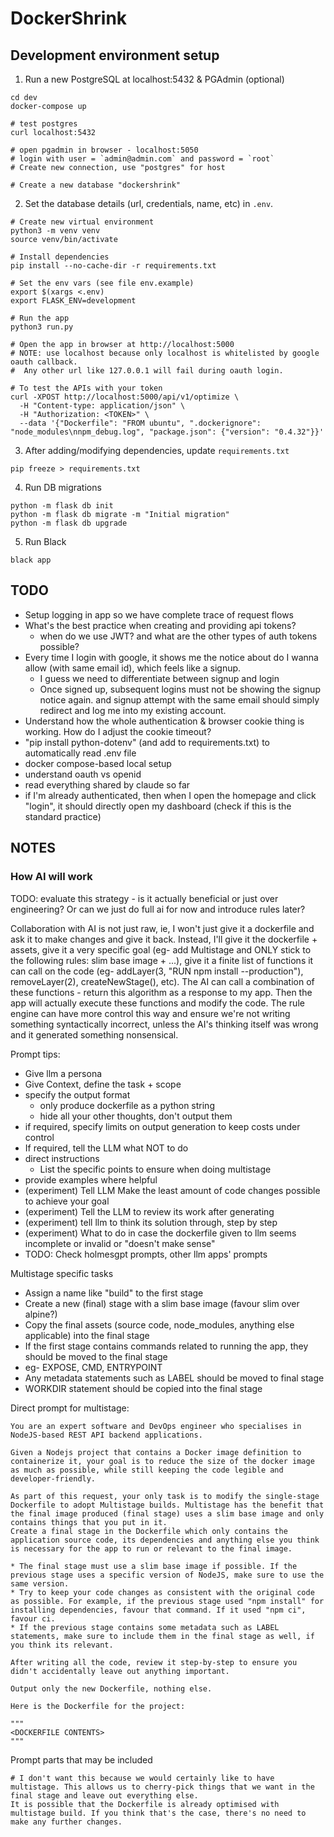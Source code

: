 # DockerShrink

## Development environment setup

1. Run a new PostgreSQL at localhost:5432 & PGAdmin (optional)

```shell
cd dev
docker-compose up

# test postgres
curl localhost:5432

# open pgadmin in browser - localhost:5050
# login with user = `admin@admin.com` and password = `root`
# Create new connection, use "postgres" for host

# Create a new database "dockershrink"
```

2. Set the database details (url, credentials, name, etc) in `.env`.

```shell
# Create new virtual environment
python3 -m venv venv
source venv/bin/activate

# Install dependencies
pip install --no-cache-dir -r requirements.txt

# Set the env vars (see file env.example)
export $(xargs <.env)
export FLASK_ENV=development

# Run the app
python3 run.py

# Open the app in browser at http://localhost:5000
# NOTE: use localhost because only localhost is whitelisted by google oauth callback.
#  Any other url like 127.0.0.1 will fail during oauth login.

# To test the APIs with your token
curl -XPOST http://localhost:5000/api/v1/optimize \
  -H "Content-type: application/json" \
  -H "Authorization: <TOKEN>" \
  --data '{"Dockerfile": "FROM ubuntu", ".dockerignore": "node_modules\nnpm_debug.log", "package.json": {"version": "0.4.32"}}'
```

3. After adding/modifying dependencies, update `requirements.txt`

```shell
pip freeze > requirements.txt
```

4. Run DB migrations

```shell
python -m flask db init
python -m flask db migrate -m "Initial migration"
python -m flask db upgrade
```

5. Run Black

```shell
black app
```

## TODO
- Setup logging in app so we have complete trace of request flows
- What's the best practice when creating and providing api tokens?
  - when do we use JWT? and what are the other types of auth tokens possible?
- Every time I login with google, it shows me the notice about do I wanna allow (with same email id), which feels like a signup.
  - I guess we need to differentiate between signup and login
  - Once signed up, subsequent logins must not be showing the signup notice again. and signup attempt with the same email should simply redirect and log me into my existing account.
- Understand how the whole authentication & browser cookie thing is working. How do I adjust the cookie timeout?
- "pip install python-dotenv" (and add to requirements.txt) to automatically read .env file
- docker compose-based local setup
- understand oauth vs openid
- read everything shared by claude so far
- if I'm already authenticated, then when I open the homepage and click "login", it should directly open my dashboard (check if this is the standard practice)

## NOTES

### How AI will work
TODO: evaluate this strategy - is it actually beneficial or just over engineering? Or can we just do full ai for now and introduce rules later?

Collaboration with AI is not just raw, ie, I won't just give it a dockerfile and ask it to make changes and give it back.
Instead, I'll give it the dockerfile + assets, give it a very specific goal (eg- add Multistage and ONLY stick to the following rules: slim base image + ...), give it a finite list of functions it can call on the code (eg- addLayer(3, "RUN npm install --production"), removeLayer(2), createNewStage(), etc). The AI can call a combination of these functions - return this algorithm as a response to my app.
Then the app will actually execute these functions and modify the code. The rule engine can have more control this way and ensure we're not writing something syntactically incorrect, unless the AI's thinking itself was wrong and it generated something nonsensical. 

Prompt tips:

- Give llm a persona
- Give Context, define the task + scope
- specify the output format
  - only produce dockerfile as a python string
  - hide all your other thoughts, don't output them
- if required, specify limits on output generation to keep costs under control
- If required, tell the LLM what NOT to do
- direct instructions
  - List the specific points to ensure when doing multistage
- provide examples where helpful
- (experiment) Tell LLM Make the least amount of code changes possible to achieve your goal
- (experiment) Tell the LLM to review its work after generating
- (experiment) tell llm to think its solution through, step by step
- (experiment) What to do in case the dockerfile given to llm seems incomplete or invalid or "doesn't make sense"
- TODO: Check holmesgpt prompts, other llm apps' prompts

Multistage specific tasks

- Assign a name like "build" to the first stage
- Create a new (final) stage with a slim base image (favour slim over alpine?)
- Copy the final assets (source code, node_modules, anything else applicable) into the final stage
- If the first stage contains commands related to running the app, they should be moved to the final stage
-  eg- EXPOSE, CMD, ENTRYPOINT
- Any metadata statements such as LABEL should be moved to final stage
- WORKDIR statement should be copied into the final stage


Direct prompt for multistage:
```text
You are an expert software and DevOps engineer who specialises in NodeJS-based REST API backend applications.

Given a Nodejs project that contains a Docker image definition to containerize it, your goal is to reduce the size of the docker image as much as possible, while still keeping the code legible and developer-friendly.

As part of this request, your only task is to modify the single-stage Dockerfile to adopt Multistage builds. Multistage has the benefit that the final image produced (final stage) uses a slim base image and only contains things that you put in it.
Create a final stage in the Dockerfile which only contains the application source code, its dependencies and anything else you think is necessary for the app to run or relevant to the final image.

* The final stage must use a slim base image if possible. If the previous stage uses a specific version of NodeJS, make sure to use the same version.
* Try to keep your code changes as consistent with the original code as possible. For example, if the previous stage used "npm install" for installing dependencies, favour that command. If it used "npm ci", favour ci.
* If the previous stage contains some metadata such as LABEL statements, make sure to include them in the final stage as well, if you think its relevant.

After writing all the code, review it step-by-step to ensure you didn't accidentally leave out anything important.

Output only the new Dockerfile, nothing else.

Here is the Dockerfile for the project:

"""
<DOCKERFILE CONTENTS>
"""
```

Prompt parts that may be included
```text
# I don't want this because we would certainly like to have multistage. This allows us to cherry-pick things that we want in the final stage and leave out everything else.
It is possible that the Dockerfile is already optimised with multistage build. If you think that's the case, there's no need to make any further changes.
```
